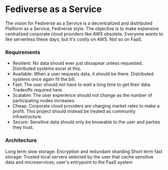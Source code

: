 # Fediverse as a Service
The vision for Fediverse as a Service is a decentralized and distributed Platform as a Service, Fediverse style.
The objective is to make expensive centralized corporate cloud providers like AWS obsolete.
Everyone *wants* to like serverless these days, but it's costly on AWS. Not so on FaaS.

### Requirements
* Resilient: No data should ever just dissapear unless requested. Distributed systems excel at this.
* Available: When a user requests data, it should be there. Distributed systems once again fit the bill.
* Fast: The user should not have to wait a long time to get their data. Tradeoffs required here.
* Scalable: The user experience should not change as the number of participating nodes increases.
* Cheap: Corporate cloud providers are charging market rates to make a profit. This project should instead be treated as community infrastructure.
* Secure: Sensitive data should only be knowable to the user and parties they trust.

### Architecture
Long term slow storage: Encryption and redundant sharding
Short term fast storage: Trusted local servers selected by the user that cache sensitive data and microservices; user's entrypoint to the FaaS system
